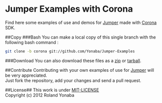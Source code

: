 Jumper Examples with Corona
===========================

Find here some examples of use and demos for [Jumper](https://github.com/Yonaba/Jumper) made with [Corona](http://www.coronalabs.com) SDK.

##Copy
###Bash
You can make a local copy of this single branch with the following bash command :

```bash
git clone -b corona git://github.com/Yonaba/Jumper-Examples
```

###Download
You can also download these files as a [zip](https://github.com/Yonaba/Jumper-Examples/zipball/corona) or [tarball](https://github.com/Yonaba/Jumper-Examples/tarball/corona).<br/>

##Contribute
Contributing with your own examples of use for [Jumper](https://github.com/Yonaba/Jumper) will be very appreciated. <br/>
Just fork the repository, add your changes and send a pull request.

##License##
This work is under [MIT-LICENSE](http://www.opensource.org/licenses/mit-license.php)<br/>
Copyright (c) 2012 Roland Yonaba<br/>